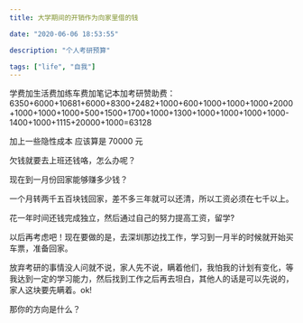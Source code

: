 ```yaml
---
title: 大学期间的开销作为向家里借的钱

date: "2020-06-06 18:53:55"

description: "个人考研预算"

tags: ["life", "自我"]
---
```


学费加生活费加练车费加笔记本加考研赞助费：6350+6000+10681+6000+8300+2482+1000+600+1000+1000+1000+2000+1000+1000+1000+500+1500+1700+1000+1300+1000+1000+1000+1000-1400+1000+1115+20000+1000=63128

加上一些隐性成本 应该算是 70000 元

欠钱就要去上班还钱咯，怎么办呢？

现在到一月份回家能够赚多少钱？

一个月转两千五百块钱回家，差不多三年就可以还清，所以工资必须在七千以上。

花一年时间还钱完成独立，然后通过自己的努力提高工资，留学?

以后再考虑吧！现在要做的是，去深圳那边找工作，学习到一月半的时候就开始买车票，准备回家。

放弃考研的事情没人问就不说，家人先不说，瞒着他们，我怕我的计划有变化，等我达到一定的学习能力，然后找到工作之后再去坦白，其他人的话是可以先说的，家人这块要先瞒着。ok!

那你的方向是什么？
